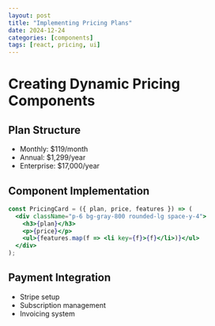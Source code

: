 ```yaml
---
layout: post
title: "Implementing Pricing Plans"
date: 2024-12-24
categories: [components]
tags: [react, pricing, ui]
---
```


# Creating Dynamic Pricing Components

## Plan Structure
- Monthly: $119/month
- Annual: $1,299/year
- Enterprise: $17,000/year

## Component Implementation
```jsx
const PricingCard = ({ plan, price, features }) => (
  <div className="p-6 bg-gray-800 rounded-lg space-y-4">
    <h3>{plan}</h3>
    <p>{price}</p>
    <ul>{features.map(f => <li key={f}>{f}</li>)}</ul>
  </div>
);
```

## Payment Integration
- Stripe setup
- Subscription management
- Invoicing system
